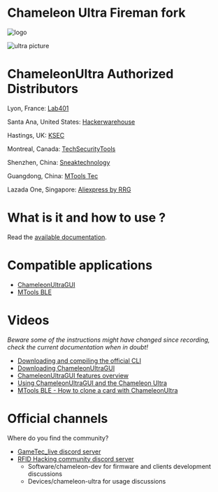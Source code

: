 # Chameleon Ultra Fireman fork

![logo](docs/images/ultra-logo.png)

![ultra picture](docs/images/ultra-overview.png)

# ChameleonUltra Authorized Distributors

Lyon, France: [Lab401](https://lab401.com/)

Santa Ana, United States: [Hackerwarehouse](https://hackerwarehouse.com/)

Hastings, UK: [KSEC](https://labs.ksec.co.uk/product/proxgrind-chameleon-ultra/)

Montreal, Canada: [TechSecurityTools](https://techsecuritytools.com/product/chameleon-ultra/)

Shenzhen, China: [Sneaktechnology](https://sneaktechnology.com)

Guangdong, China: [MTools Tec](https://shop.mtoolstec.com/)

Lazada One, Singapore: [Aliexpress by RRG](https://proxgrind.aliexpress.com/store/1101312023)

# What is it and how to use ?

Read the [available documentation](https://github.com/ChameleonUltra/ChameleonUltra/wiki).

# Compatible applications

* [ChameleonUltraGUI](https://github.com/GameTec-live/ChameleonUltraGUI)
* [MTools BLE](https://github.com/ChameleonUltra/ChameleonUltra/wiki/mtoolsble)

# Videos

*Beware some of the instructions might have changed since recording, check the current documentation when in doubt!*

* [Downloading and compiling the official CLI](https://www.youtube.com/watch?v=VGpAeitNXH0)
* [Downloading ChameleonUltraGUI](https://www.youtube.com/watch?v=rHH7iqbX3nY)
* [ChameleonUltraGUI features overview](https://www.youtube.com/watch?v=YqE8wyVSse4)
* [Using ChameleonUltraGUI and the Chameleon Ultra](https://www.youtube.com/watch?v=9jtKNJ5-kVY)
* [MTools BLE - How to clone a card with ChameleonUltra](https://youtu.be/IvH-xtdW1Wk?si=4exqgAAeJ-kxU3aN)

# Official channels

Where do you find the community?
* [GameTec_live discord server](https://discord.gg/DJ2A4wxncK)
* [RFID Hacking community discord server](https://t.ly/d4_C)
  * Software/chameleon-dev for firmware and clients development discussions
  * Devices/chameleon-ultra for usage discussions

